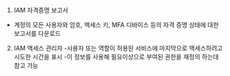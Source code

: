 
1) IAM 자격증명 보고서
- 계정의 모든 사용자와 암호, 액세스 키, MFA 디바이스 등의 자격 증명 상태에 대한 보고서를 다운로드

2) IAM 액세스 관리자
-사용자 또는 역할이 허용된 서비스에 마지막으로 액세스하려고 시도한 시간을 표시
-이 정보를 사용해 필요이상으로 부여된 권한을 재정의 하는데 참고 가능

